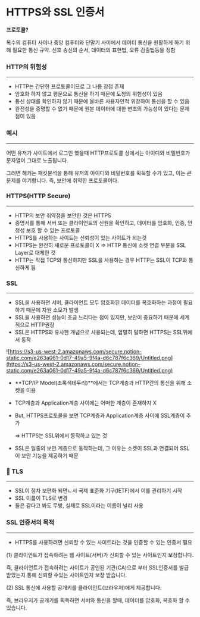 # HTTPS와 SSL 인증서

**프로토콜?**

복수의 컴퓨터 사이나 중앙 컴퓨터와 단말기 사이에서 데이터 통신을 원활하게 하기 위해 필요한 통신 규약. 신호 송신의 순서, 데이터의 표현법, 오류 검출법등을 정함

### HTTP의 위험성

---

- HTTP는 간단한 프로토콜이므로 그 나름 장점 존재
- 암호화 하지 않고  평문으로 통신을 하기 때문에 도청의 위험성이 있음
- 통신 상대를 확인하지 않기 때문에 올바른 사용자인척 위장하여 통신을 할 수 있음
- 완전성을 증명할 수 없기 때문에 원본 데이터에 대한 변조의 가능성이 있다는 문제점이 있음

### 예시

---

어떤 유저가 사이트에서 로그인 했을때 HTTP프로토콜 상에서는 아이디와 비밀번호가 문자열이 그대로 노출됩니다.

그러면 해커는 패킷분석을 통해 유저의 아이디와 비밀번호를 획득할 수가 있고, 이는 큰 문제를 야기합니다. 즉, 보안에 취약한 프로토콜이다.

### HTTPS(HTTP Secure)

---

- HTTP의 보안 취약점을 보안한 것은 HTTPS
- 증명서를 통해 서버 또는 클라이언트의 신원을 확인하고, 데이터를 암호화, 인증, 안정성 보호 할 수 있는 프로토콜
- HTTPS를 사용하는 사이트는 신뢰성이 있는 사이트가 되는것
- HTTPS는 완전히 새로운 프로토콜이 X ⇒ HTTP 통신에 소켓 연결 부분을 SSL Layer로 대체한 것
- HTTP는 직접 TCP와 통신하지만 SSL을 사용하는 경우 HTTP는 SSL이 TCP와 통신하게 됨

### SSL

---

- SSL을 사용하면 서버, 클라이언트 모두 암호화된 데이터를 복호화하는 과정이 필요하기 때문에 자원 소모가 발생
- SSL을 사용하면 성능이 조금 느리다는 점이 있지만, 보안이 중요하기 때문에 세계적으로 HTTP권장
- SSL은 HTTPS와 유사한 개념으로 사용되는데, 엄밀히 말하면 HTTPS는 SSL위에서 동작

![https://s3-us-west-2.amazonaws.com/secure.notion-static.com/e263a061-0d17-49a5-9f4a-d6c787f6c369/Untitled.png](https://s3-us-west-2.amazonaws.com/secure.notion-static.com/e263a061-0d17-49a5-9f4a-d6c787f6c369/Untitled.png)

- **TCP/IP Model(초록색테두리)**에서는 TCP계층과  HTTP간의 통신을 위해 소켓을 이용
- TCP계층과 Application계층 사이에는 어떠한 계층이 존재하지 X
- But, HTTPS프로토콜을 보면 TCP계층과 Application계층 사이에 SSL계층이 추가

    ⇒ HTTPS는 SSL위에서 동작하고 있는 것

- SSL은 일종의 보안 계층으로 동작하는데, 그 이유는 소켓이 SSL과 연결되어 SSL이 보안 기능을 제공하기 때문

### 🔱 TLS

---

- SSL이 점차 보편화 되면ㄴ서 국제 표준화 기구(IETF)에서 이를 관리하기 시작
- SSL 이름이 TLS로 변경
- 둘은 같다고 봐도 무방, 실제로 SSL이라는 이름이 널리 사용

### SSL 인증서의 목적

---

- HTTPS를 사용하려면 신뢰할 수 있는 사이트라는 것을 인증할 수 있는 인증서 필요

(1) 클라이언트가 접속하려는 웹 사이트(서버)가 신뢰할 수 있는 사이트인지 보장합니다.

즉, 클라이언트가 접속하려는 사이트가 공인된 기관(CA)으로 부터 SSL인증서를 발급 받았는지 통해 신뢰할 수있는 사이트인지 보장 받습니다.

(2) SSL 통신에 사용할 공개키를 클라이언트(브라우저)에게 제공합니다.

즉, 브라우저가 공개키를 획득하면 서버와 통신을 할때, 데이터를 암호화, 복호화 할 수 있습니다.